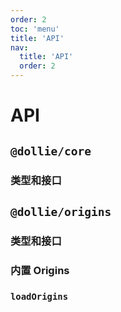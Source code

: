 ```yaml
---
order: 2
toc: 'menu'
title: 'API'
nav:
  title: 'API'
  order: 2
---
```


# API

## `@dollie/core`

### 类型和接口

## `@dollie/origins`

### 类型和接口

### 内置 Origins

### `loadOrigins`

